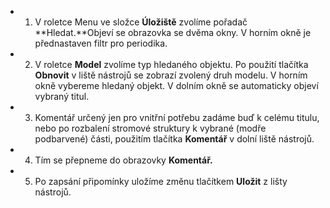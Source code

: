   * 1)	V roletce Menu ve složce **Úložiště** zvolíme pořadač **Hledat.**Objeví se obrazovka se dvěma okny. V horním okně je přednastaven filtr pro periodika.
  * 2)	V roletce **Model** zvolíme typ hledaného objektu. Po použití tlačítka **Obnovit** v liště nástrojů se zobrazí zvolený druh modelu. V horním okně vybereme hledaný objekt. V dolním okně se automaticky objeví vybraný titul.
  * 3)	Komentář určený jen pro vnitřní potřebu zadáme buď k celému titulu, nebo po rozbalení stromové struktury k vybrané (modře podbarvené) části, použitím tlačítka **Komentář** v dolní liště nástrojů.
  * 4)	Tím se přepneme do obrazovky **Komentář.**
  * 5)	Po zapsání připomínky uložíme změnu tlačítkem **Uložit** z lišty nástrojů.